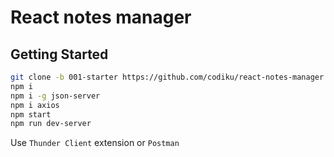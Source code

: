 # React notes manager

## Getting Started

```bash
git clone -b 001-starter https://github.com/codiku/react-notes-manager.git
npm i
npm i -g json-server
npm i axios
npm start
npm run dev-server
```

Use `Thunder Client` extension or `Postman`
